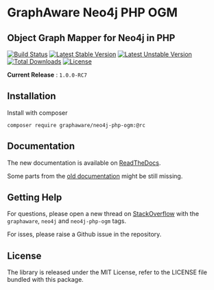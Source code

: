 # GraphAware Neo4j PHP OGM

## Object Graph Mapper for Neo4j in PHP

[![Build Status](https://travis-ci.org/graphaware/neo4j-php-ogm.svg?branch=master)](https://travis-ci.org/graphaware/neo4j-php-ogm)
[![Latest Stable Version](https://poser.pugx.org/graphaware/neo4j-php-ogm/v/stable.svg)](https://packagist.org/packages/graphaware/neo4j-php-ogm)
[![Latest Unstable Version](https://poser.pugx.org/graphaware/neo4j-php-ogm/v/unstable)](https://packagist.org/packages/graphaware/neo4j-php-ogm)
[![Total Downloads](https://poser.pugx.org/graphaware/neo4j-php-ogm/downloads)](https://packagist.org/packages/graphaware/neo4j-php-ogm)
[![License](https://poser.pugx.org/graphaware/neo4j-php-ogm/license)](https://packagist.org/packages/graphaware/neo4j-php-ogm)

**Current Release** : `1.0.0-RC7`

## Installation

Install with composer

```cli
composer require graphaware/neo4j-php-ogm:@rc
```

## Documentation

The new documentation is available on [ReadTheDocs](http://neo4j-php-ogm.readthedocs.io/en/latest/).

Some parts from the [old documentation](docs/reference/01-intro.md) might be still missing.

## Getting Help

For questions, please open a new thread on [StackOverflow](https://stackoverflow.com) with the `graphaware`, `neo4j` and `neo4j-php-ogm` tags.

For isses, please raise a Github issue in the repository.

## License

The library is released under the MIT License, refer to the LICENSE file bundled with this package.
